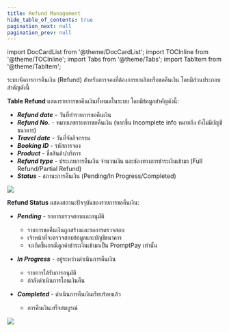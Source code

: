 ```yaml
---
title: Refund Management
hide_table_of_contents: true
pagination_next: null
pagination_prev: null
---
```


import DocCardList from '@theme/DocCardList';
import TOCInline from '@theme/TOCInline';
import Tabs from '@theme/Tabs';
import TabItem from '@theme/TabItem';

<TabItem value="Refund">

ระบบจัดการการคืนเงิน (Refund) สำหรับการจองที่ต้องการยกเลิกหรือขอคืนเงิน โดยมีส่วนประกอบสำคัญดังนี้

<Tabs>
<TabItem value="Refund List" label="Table Refund" default>

**Table Refund** แสดงรายการขอคืนเงินทั้งหมดในระบบ โดยมีข้อมูลสำคัญดังนี้:

- ***Refund date*** - วันที่ทำรายการขอคืนเงิน
- ***Refund No.*** - หมายเลขรายการขอคืนเงิน (หากขึ้น Incomplete info หมายถึง ยังไม่มีบัญชีธนาคาร)
- ***Travel date*** - วันที่จัดกิจกรรม
- ***Booking ID*** - รหัสการจอง
- ***Product*** - ชื่อสินค้า/บริการ
- ***Refund type*** - ประเภทการคืนเงิน จำนวนเงิน และช่องทางการชำระเงินเข้ามา (Full Refund/Partial Refund)
- ***Status*** - สถานะการคืนเงิน (Pending/In Progress/Completed)

![](/img/refund_page.png)

</TabItem>

<!-- <TabItem value="Create Refund" label="Create Refund">

**Create Refund** สามารถทำได้โดยมีขั้นตอนดังนี้:

 ![](/img/create_refund.png)

1. คลิกปุ่ม "Create refund"
2. กรอก Booking ID ที่ต้องการขอคืนเงิน
3. เลือกเหตุผลในการขอคืนเงิน จากตัวเลือกที่มีให้
4. เลือกประเภทการคืนเงิน:
   - ***Full Refund*** - คืนเงินเต็มจำนวน
   - ***Partial Refund*** - คืนเงินบางส่วน
5. ตรวจสอบจำนวนเงินที่จะคืน
6. กรอกข้อมูลบัญชีธนาคารสำหรับรับเงินคืน:
   - ชื่อธนาคาร
   - เลขที่บัญชี
   - ชื่อเจ้าของบัญชี
   - Swift Code (ถ้ามี)
   - ที่อยู่สำหรับการเรียกเก็บเงิน
7. แนบเอกสารที่เกี่ยวข้อง (ถ้ามี)
8. กดปุ่ม "Confirm" เพื่อยืนยันการขอคืนเงิน

</TabItem> -->

<TabItem value="Refund Status" label="Refund Status">

**Refund Status** แสดงสถานะปัจจุบันของรายการขอคืนเงิน:

- ***Pending*** - รอการตรวจสอบและอนุมัติ
  - รายการขอคืนเงินถูกสร้างและรอการตรวจสอบ
  - เจ้าหน้าที่จะตรวจสอบข้อมูลและบัญชีธนาคาร
  - จะเกิดขึ้นกรณีลูกค้าชำระเงินเข้ามาเป็น PromptPay เท่านั้น

- ***In Progress*** - อยู่ระหว่างดำเนินการคืนเงิน
  - รายการได้รับการอนุมัติ
  - กำลังดำเนินการโอนเงินคืน

- ***Completed*** - ดำเนินการคืนเงินเรียบร้อยแล้ว
  - การคืนเงินเสร็จสมบูรณ์
 
![](/img/status_refund.png)

</TabItem>

<!-- <TabItem value="Refund Management" label="การจัดการ Refund">

**การจัดการ Refund** มีฟังก์ชันการทำงานดังนี้:

![](/img/refund_details.png)

1. **ดูรายละเอียดการขอคืนเงิน**
   - ข้อมูลการจอง
   - รายละเอียดการคืนเงิน
   - ข้อมูลบัญชีธนาคาร
   - เอกสารแนบ

2. **อัพเดทสถานะการคืนเงิน**
   - เปลี่ยนสถานะเป็น In Progress
   - เปลี่ยนสถานะเป็น Completed
   - บันทึกหมายเหตุหรือความคืบหน้า

3. **แก้ไขข้อมูลการคืนเงิน**
   - แก้ไขข้อมูลบัญชีธนาคาร
   - อัพเดทเอกสารแนบ
   - แก้ไขจำนวนเงินที่คืน (กรณี Partial Refund)

4. **ตรวจสอบประวัติการทำรายการ**
   - ดูประวัติการเปลี่ยนแปลงสถานะ
   - ตรวจสอบผู้ดำเนินการ
   - ดูบันทึกการแก้ไข

</TabItem>

<TabItem value="Refund Policy" label="นโยบายการคืนเงิน">

**นโยบายการคืนเงิน** มีข้อกำหนดสำคัญดังนี้:

1. **ข้อจำกัดการคืนเงิน**
   - ค่าธรรมเนียมการอัพเกรดไม่สามารถขอคืนเงินได้
   - โค้ดส่วนลดที่ใช้ในการทำธุรกรรมไม่สามารถขอคืนเงินได้

2. **เอกสารที่ต้องใช้**
   - หลักฐานการชำระเงิน
   - เอกสารยืนยันตัวตน
   - เอกสารอื่นๆ ที่เกี่ยวข้อง

3. **ระยะเวลาดำเนินการ**
   - การตรวจสอบและอนุมัติ: 1-3 วันทำการ
   - การโอนเงินคืน: 3-7 วันทำการ

4. **ช่องทางการคืนเงิน**
   - โอนเข้าบัญชีธนาคาร
   - คืนผ่านช่องทางการชำระเงินเดิม (กรณีชำระผ่านบัตรเครดิต)

สามารถอ่านรายละเอียดเพิ่มเติมเกี่ยวกับการแก้ไข การยกเลิก การคืนเงิน และนโยบายการไม่แสดงตัวได้บน One Asia

</TabItem> -->
</Tabs>
</TabItem>
